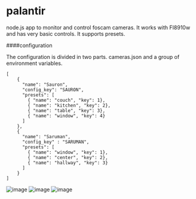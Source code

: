 palantir
========

node.js app to monitor and control foscam cameras. It works with FI8910w and has very basic controls. It supports presets.

####configuration

The configuration is divided in two parts. cameras.json and a group of environment variables.

	[
	    {
	      "name": "Sauron",	
	      "config_key": "SAURON",
	      "presets": [
        	{ "name": "couch", "key": 1},
        	{ "name": "kitchen", "key": 2},
        	{ "name": "table", "key": 3},
        	{ "name": "window", "key": 4}
          ]
    	},
    	{
      	  "name": "Saruman",
      	  "config_key" : "SARUMAN",
      	  "presets": [
        	{ "name": "window", "key": 1},
        	{ "name": "center", "key": 2},
        	{ "name": "hallway", "key": 3}
      	  ]
    	}
	]


![image](https://s3.amazonaws.com/rodrigoi/login.png)
![image](https://s3.amazonaws.com/rodrigoi/main.png)
![image](https://s3.amazonaws.com/rodrigoi/responsive.png)